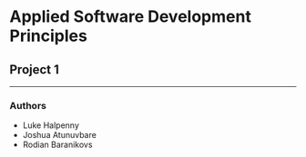 # Applied Software Development Principles
## Project 1
---
### Authors
- Luke Halpenny
- Joshua Atunuvbare
- Rodian Baranikovs
